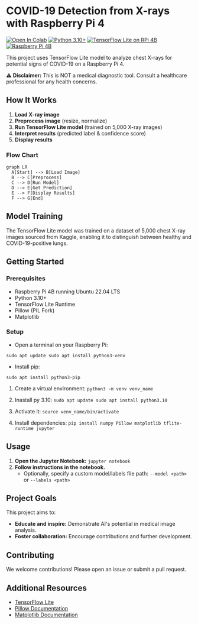 # COVID-19 Detection from X-rays with Raspberry Pi 4

[![Open In Colab](https://colab.research.google.com/assets/colab-badge.svg)](https://colab.research.google.com/github/pxvn/covid-xray-detect-rpi)
[![Python 3.10+](https://img.shields.io/badge/python-3.10%2B-blue?logo=python)](#)
[![TensorFlow Lite on RPi 4B](https://img.shields.io/badge/TensorFlow%20Lite%20Runtime-RPi%204B-green?logo=tensorflow)](#)
[![Raspberry Pi 4B](https://img.shields.io/badge/Device-Raspberry%20Pi%204B-lightgrey?logo=Raspberry%20Pi)](#)

This project uses TensorFlow Lite model to analyze chest X-rays for potential signs of COVID-19 on a Raspberry Pi 4.

⚠️ **Disclaimer:** This is NOT a medical diagnostic tool. Consult a healthcare professional for any health concerns.

## How It Works

1. **Load X-ray image**
2. **Preprocess image** (resize, normalize)
3. **Run TensorFlow Lite model** (trained on 5,000 X-ray images)
4. **Interpret results** (predicted label & confidence score)
5. **Display results**

### Flow Chart

```mermaid
graph LR
  A[Start] --> B[Load Image]
  B --> C[Preprocess]
  C --> D[Run Model]
  D --> E[Get Prediction]
  E --> F[Display Results]
  F --> G[End]
```

## Model Training

The TensorFlow Lite model was trained on a dataset of 5,000 chest X-ray images sourced from Kaggle, enabling it to distinguish between healthy and COVID-19-positive lungs.

## Getting Started

### Prerequisites

- Raspberry Pi 4B running Ubuntu 22.04 LTS
- Python 3.10+
- TensorFlow Lite Runtime
- Pillow (PIL Fork)
- Matplotlib

### Setup
- Open a terminal on your Raspberry Pi:

 `sudo apt update
   sudo apt install python3-venv`

- Install pip:

`sudo apt install python3-pip`

1. Create a virtual environment: `python3 -m venv venv_name`
2. Inastall py 3.10:
`
sudo apt update
sudo apt install python3.10
`

3. Activate it: `source venv_name/bin/activate`
4. Install dependencies: `pip install numpy Pillow matplotlib tflite-runtime jupyter`

## Usage

1. **Open the Jupyter Notebook:** `jupyter notebook`
2. **Follow instructions in the notebook.** 
   - Optionally, specify a custom model/labels file path: `--model <path>` or `--labels <path>`

## Project Goals

This project aims to:

- **Educate and inspire:**  Demonstrate AI's potential in medical image analysis.
- **Foster collaboration:**  Encourage contributions and further development.

## Contributing

We welcome contributions! Please open an issue or submit a pull request.

## Additional Resources

- [TensorFlow Lite](https://www.tensorflow.org/lite)
- [Pillow Documentation](https://pillow.readthedocs.io/en/stable/)
- [Matplotlib Documentation](https://matplotlib.org/stable/contents.html)
